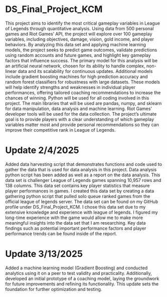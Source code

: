 # DS_Final_Project_KCM
This project aims to identify the most critical gameplay variables in League of Legends through quantitative analysis. Using data from 500 personal games and Riot Games’ API, the project will explore over 100 gameplay variables, including objectives, damage, vision, gold income, and player behaviors. By analyzing this data set and applying machine learning models, the project seeks to predict game outcomes, validate predictions using random accounts and future games, and highlight key gameplay factors that influence success.
The primary model for this analysis will be an artificial neural network, chosen for its ability to handle complex, non-linear data and its scalability for continuous updates. Additional models include gradient boosting machines for high prediction accuracy and random forest classifiers for robustness with large datasets. These models will help identify strengths and weaknesses in individual player performances, offering tailored coaching recommendations to increase the chances of winning.
Python will be used for all coding involved in this project. The main libraries that will be used are pandas, numpy, and sklearn for data manipulation, data analysis and machine learning. Riot Games’ developer tools will be used for the data collection. The project’s ultimate goal is to provide players with a clear understanding of which gameplay variables matter most and provide personal recommendations so they can improve their competitive rank in League of Legends.

# Update 2/4/2025
Added data harvesting script that demonstrates functions and code used to gather the data that is used for data analysis in this project. Data analysis python script has been added as well as a report on the data analysis. This data set is challenger League of Legends games spanning 10,957 rows and 138 columns. This data set contains key player statistics that measure player performances in games. I created this data set by creating a data gathering python script that pulled solo queue ranked games from the official league of legends server. The data set can be found on my GitHub profile under DS_Final_Project_KCM. I chose this data set due to my extensive knowledge and experience with league of legends. I figured my long-time experience with the game would allow me to make more meaningful insights into the data set that I am researching. Key data findings such as potential important performance factors and player performance trends can be found inside of the report.

# Update 3/13/2025
Added a machine learning model (Gradient Boosting) and conducted analytics using it on a peer to test validity and practicality. Additionally, developed an initial prototype of a coaching model, laying the groundwork for future improvements and refining its functionality. This update sets the foundation for further optimization and testing.
